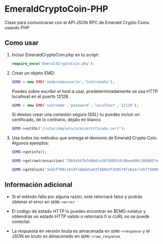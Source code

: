 # EmeraldCryptoCoin-PHP
Clase para comunicarse con el API JSON RPC de Emerald Crypto Coins usando PHP

Como usar
---------------
1. Incluir EmeraldCryptoCoin.php en tu script:

    ```php
    require_once('EmeraldCryptoCoin.php');
    ```
2. Crear un objeto EMD:

    ```php
    $EMD = new EMD('nombredeusuario','Contraseña');
    ```

    Puedes sobre escribir el host a usar, predeterminadamente se usa HTTP localhost en el puerto 12128.

    ```php
    $EMD = new EMD('username','password','localhost','12128');
    ```

    Si deseas crear una conexión segura (SSL) tu puedes incluir un certificado, de lo contrario, dejalo en blanco
    ```php
    $EMD->setSSL('/ruta/completa/a/micertificado.cert');
    ````

3. Usa todos los métodos que entrega el demonio de Emerald Crypto Coin. Algunos ejemplos:

    ```php
    $EMD->getinfo();
    
    $EMD->getrawtransaction('78b54347bf466dca38fdd891dc90eed90c1899b5febb4d6b546bad38fdce18be',1);
    
    $EMD->getblock('3eb5f799c1618fcb8de5a03f388e3f2b0579f16a3c7a5f73000a474815d3371a');
    ```

Información adicional
---------------
* Si el método falla por alguna razón, este retornará falso y podrás obtener el error en `$EMD->error`

* El codigo de estado HTTP lo puedes encontrar en $EMD->status y obtendrás un estado HTTP valido o retornará 0 si cURL no se puede conectar.

* La respuesta en versión bruta es almacenada en `$EMD->response` y el JSON en bruto es almacenado en `$EMD->raw_response`

